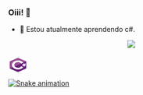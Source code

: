 ### Oiii! 👋

- 🌱 Estou atualmente aprendendo c#.

<div align="center">
  <a href="https://github.com/guoliveira0">
  <img height="180em" src="https://github-readme-stats.vercel.app/api?username=guoliveira0&show_icons=true&theme=dark&include_all_commits=true&count_private=true"/>    
  </div>  
<div style="display: inline_block"><br>
  <img align="center" alt="Rafa-Csharp" height="30" width="40" src="https://raw.githubusercontent.com/devicons/devicon/master/icons/csharp/csharp-original.svg">
</div>
  
![Snake animation](https://github.com/guoliveira0)
